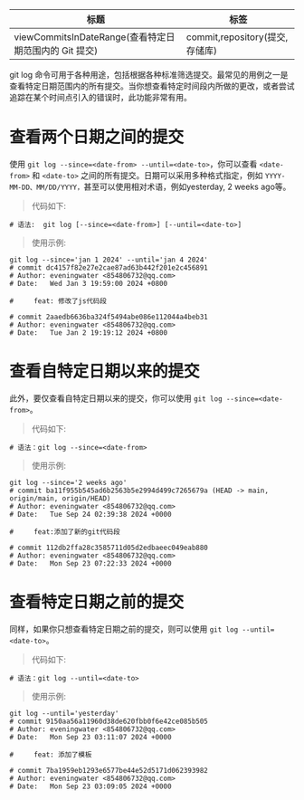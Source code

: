 | 标题                                                  | 标签                           |
| ----------------------------------------------------- | ------------------------------ |
| viewCommitsInDateRange(查看特定日期范围内的 Git 提交) | commit,repository(提交,存储库) |

git log 命令可用于各种用途，包括根据各种标准筛选提交。最常见的用例之一是查看特定日期范围内的所有提交。当你想查看特定时间段内所做的更改，或者尝试追踪在某个时间点引入的错误时，此功能非常有用。

# 查看两个日期之间的提交

使用 `git log --since=<date-from> --until=<date-to>`，你可以查看 `<date-from>` 和 `<date-to>` 之间的所有提交。日期可以采用多种格式指定，例如 `YYYY-MM-DD、MM/DD/YYYY，`甚至可以使用相对术语，例如yesterday, 2 weeks ago等。

> 代码如下:

```shell
# 语法:  git log [--since=<date-from>] [--until=<date-to>]
```

> 使用示例:

```shell
git log --since='jan 1 2024' --until='jan 4 2024' 
# commit dc4157f82e27e2cae87ad63b442f201e2c456891
# Author: eveningwater <854806732@qq.com>
# Date:   Wed Jan 3 19:59:00 2024 +0800

#     feat: 修改了js代码段

# commit 2aaedb6636ba324f5494abe086e112044a4beb31
# Author: eveningwater <854806732@qq.com>
# Date:   Tue Jan 2 19:19:12 2024 +0800
```

# 查看自特定日期以来的提交

此外，要仅查看自特定日期以来的提交，你可以使用 `git log --since=<date-from>`。

> 代码如下:

```shell
# 语法：git log --since=<date-from>
```

> 使用示例:
> 
```shell
git log --since='2 weeks ago'
# commit ba11f955b545ad6b2563b5e2994d499c7265679a (HEAD -> main, origin/main, origin/HEAD)
# Author: eveningwater <854806732@qq.com>
# Date:   Tue Sep 24 02:39:38 2024 +0000

#     feat:添加了新的git代码段

# commit 112db2ffa28c3585711d05d2edbaeec049eab880
# Author: eveningwater <854806732@qq.com>
# Date:   Mon Sep 23 07:22:33 2024 +0000
```

# 查看特定日期之前的提交

同样，如果你只想查看特定日期之前的提交，则可以使用 `git log --until=<date-to>`。

> 代码如下:

```shell
# 语法：git log --until=<date-to>
```

> 使用示例:

```shell
git log --until='yesterday'
# commit 9150aa56a11960d38de620fbb0f6e42ce085b505
# Author: eveningwater <854806732@qq.com>
# Date:   Mon Sep 23 03:11:07 2024 +0000

#     feat: 添加了模板

# commit 7ba1959eb1293e6577be44e52d5171d062393982
# Author: eveningwater <854806732@qq.com>
# Date:   Mon Sep 23 03:09:05 2024 +0000
```


